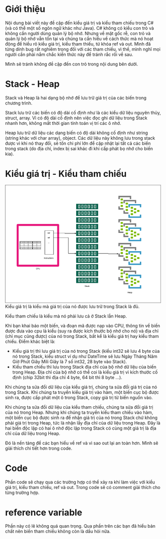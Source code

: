 # Giới thiệu
Nội dung bài viết này đề cập đến kiểu giá trị và kiểu tham chiếu trong C# (và có thể một số ngôn ngữ khác như Java). C# không có kiểu con trỏ và không cần người dùng quản lý bộ nhớ. Nhưng về mặt gốc rễ, con trỏ và quản lý bộ nhớ vẫn tồn tại và chúng ta cần hiểu về cách thức mà nó hoạt động để hiểu rõ kiểu giá trị, kiểu tham thiếu, từ khóa ref và out. Mình đã từng dính bug rất nghiêm trọng đối với các tham chiếu, vì thế, mình nghĩ mọi người cần phải nắm chắc kiến thức này để tránh rắc rối về sau.

Mình sẽ tránh không đề cập đến con trỏ trong nội dung bên dưới.

# Stack - Heap
Stack và Heap là hai dạng bộ nhớ để lưu trữ giá trị của các biến trong chương trình.

Stack lưu trữ các biến có độ dài cố định như là các kiểu dữ liệu nguyên thủy, struct, array. Vì có độ dài cố định nên việc đọc ghi dữ liệu trong Stack nhanh hơn, không mất thời gian tính toán vị trí các ô nhớ.

Heap lưu trữ dữ liệu các dạng biến có độ dài không cố định như string (string khác với char array), object. Các dữ liệu này không lưu trong stack được vì khi nó thay đổi, sẽ tốn chi phí lớn để cập nhật lại tất cả các biến trong stack (do địa chỉ, index bị sai khác đi khi cấp phát bọ nhớ cho biến kia).

# Kiểu giá trị - Kiểu tham chiếu
![Stack - Heap - Value Type - Reference Type](StackQueue.png)
Kiểu giá trị là kiểu mà giá trị của nó được lưu trữ trong Stack là đủ.

Kiểu tham chiếu là kiểu mà nó phải lưu cả ở Stack lẫn Heap.

Khi bạn khai báo một biến, và đoạn mã được nạp vào CPU, thông tin về biến được đưa vào cpu là kiểu (suy ra được kích thước bộ nhớ cho nó) và địa chỉ (chỉ mục cũng được) của nó trong Stack, bất kể là kiểu giá trị hay kiểu tham chiếu. Điểm khác biệt là:

- Kiểu giá trị thì lưu giá trị của nó trong Stack (kiểu int32 sẽ lưu 4 byte của nó trong Stack, kiểu struct ví dụ như DateTime sẽ lưu Ngày Tháng Năm Giờ Phút Giây Mili Giây là 7 số int32, 28 byte vào Stack).
- Kiểu tham chiếu thì lưu trong Stack địa chỉ của bộ nhớ dữ liệu của biến trong Heap. Địa chỉ của bộ nhỡ có thể coi là kiểu giá trị vì kích thước cố định (chip 32bit thì địa chỉ 4 byte, 64 bit thì 8 byte ...).

Khi chúng ta sửa đổi dữ liệu của kiểu giá trị, chúng ta sửa đổi giá trị của nó trong Stack. Khi chúng ta truyền kiểu giá trị vào hàm, một biến cục bộ được sinh ra, được cấp phát một ô trong Stack, copy giá trị từ biến nguồn vào.

Khi chúng ta sửa đổi dữ liệu của kiểu tham chiếu, chúng ta sửa đổi giá trị của nó trong Heap. Nhưng khi chúng ta truyền kiểu tham chiếu vào hàm, một biến cục bộ được sinh ra để nhận giá trị của nó trong Stack chứ không phải giá trị trong Heap, tức là nhận lấy địa chỉ của dữ liệu trong Heap. Đây là hai biến độc lập có hai ô nhớ độc lập trong Stack có cùng một giá trị là địa chỉ của dữ liệu trong Heap.

Đó là nền tảng để các bạn hiểu về ref và vì sao out lại an toàn hơn. Mình sẽ giải thích chi tiết hơn trong code.

# Code
Phần code sẽ chạy qua các trường hợp có thể xảy ra khi làm việc với kiểu giá trị, kiểu tham chiếu, ref và out. Trong code sẽ có comment giải thích cho từng trường hợp.

# reference variable
Phần này có lẽ không quá quan trọng. Qua phần trên các bạn đã hiểu bản chất nên biến tham chiếu không còn là dấu hỏi nữa.
